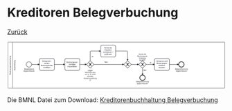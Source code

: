 # Kreditoren Belegverbuchung

[Zurück](../../README.md)

![Belegverbuchung](./2-soll-belegverbuchung.png)

Die BMNL Datei zum Download:
[Kreditorenbuchhaltung Belegverbuchung](./Kreditoren-02-Belegverbuchung.bpmn)

